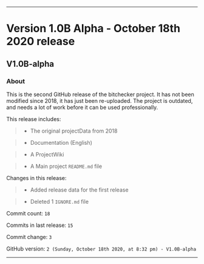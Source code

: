 
***

# Version 1.0B Alpha - October 18th 2020 release

## V1.0B-alpha

### About

This is the second GitHub release of the bitchecker project. It has not been modified since 2018, it has just been re-uploaded. The project is outdated, and needs a lot of work before it can be used professionally.

This release includes:

> * The original projectData from 2018

> * Documentation (English)

> * A ProjectWiki

> * A Main project `README.md` file

Changes in this release:

> * Added release data for the first release

> * Deleted 1 `IGNORE.md` file

Commit count: `18`

Commits in last release: `15`

Commit change: `3`

GitHub version: `2 (Sunday, October 18th 2020, at 8:32 pm) - V1.0B-alpha`

***
